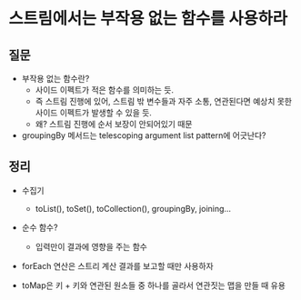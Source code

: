 # 스트림에서는 부작용 없는 함수를 사용하라



## 질문

- 부작용 없는 함수란?
  - 사이드 이펙트가 적은 함수를 의미하는 듯.
  - 즉 스트림 진행에 있어, 스트림 밖 변수들과 자주 소통, 연관된다면 예상치 못한 사이드 이펙트가 발생할 수 있을 듯.
  - 왜? 스트림 진행에 순서 보장이 안되어있기 때문
- groupingBy 메서드는 telescoping argument list pattern에 어긋난다?



## 정리

- 수집기
  - toList(), toSet(), toCollection(), groupingBy, joining...
- 순수 함수?
  - 입력만이 결과에 영향을 주는 함수
- forEach 연산은 스트리 계산 결과를 보고할 때만 사용하자

- toMap은 키 + 키와 연관된 원소들 중 하나를 골라서 연관짓는 맵을 만들 때 유용

